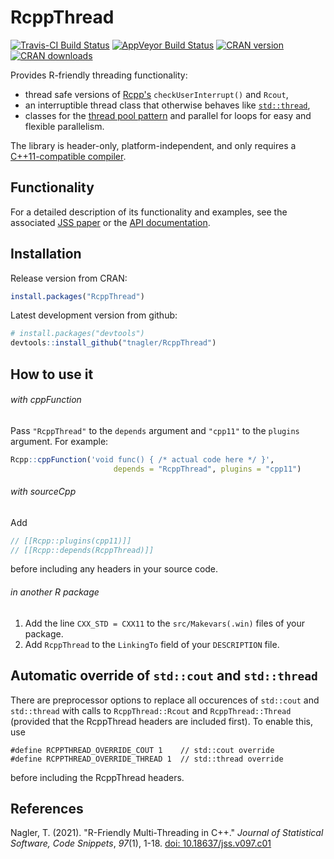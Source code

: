 # RcppThread

[![Travis-CI Build Status](https://travis-ci.org/tnagler/RcppThread.svg?branch=master)](https://travis-ci.org/tnagler/RcppThread) 
[![AppVeyor Build Status](https://ci.appveyor.com/api/projects/status/github/tnagler/RcppThread?branch=master&svg=true)](https://ci.appveyor.com/project/tnagler/RcppThread)
[![CRAN version](http://www.r-pkg.org/badges/version/RcppThread)](https://cran.r-project.org/package=RcppThread) 
[![CRAN downloads](http://cranlogs.r-pkg.org/badges/RcppThread)](https://cran.r-project.org/package=RcppThread)

Provides R-friendly threading functionality: 

  * thread safe versions of [Rcpp's](http://www.rcpp.org/)
    `checkUserInterrupt()` and `Rcout`,
  * an interruptible thread class that otherwise behaves like 
   [`std::thread`](http://en.cppreference.com/w/cpp/thread/thread),
  * classes for the [thread pool
    pattern](https://en.wikipedia.org/wiki/Thread_pool) and parallel for loops
    for easy and flexible parallelism.

The library is header-only, platform-independent, and only 
requires a 
[C++11-compatible compiler](http://en.cppreference.com/w/cpp/compiler_support#cpp11).

## Functionality

For a detailed description of its functionality and examples, see the associated
[JSS paper](https://doi.org/10.18637/jss.v097.c01)
or the [API documentation](https://tnagler.github.io/RcppThread/).

## Installation

Release version from CRAN:

``` r
install.packages("RcppThread")
```

Latest development version from github:

``` r
# install.packages("devtools")
devtools::install_github("tnagler/RcppThread")
```

## How to use it

###### with cppFunction

Pass `"RcppThread"` to the `depends` argument and `"cpp11"` to the `plugins`
argument. For example:
``` r
Rcpp::cppFunction('void func() { /* actual code here */ }', 
                       depends = "RcppThread", plugins = "cpp11")
```

###### with sourceCpp

Add 
``` cpp
// [[Rcpp::plugins(cpp11)]]
// [[Rcpp::depends(RcppThread)]]
```
before including any headers in your source code.

###### in another R package

1. Add the line `CXX_STD = CXX11` to the `src/Makevars(.win)` files of your package.
2. Add `RcppThread` to the `LinkingTo` field of your `DESCRIPTION` file.

## Automatic override of `std::cout` and `std::thread`

There are preprocessor options to replace all occurences of `std::cout` and 
`std::thread` with calls to `RcppThread::Rcout` and `RcppThread::Thread` 
(provided that the RcppThread headers are included first). To enable this, use 
```
#define RCPPTHREAD_OVERRIDE_COUT 1    // std::cout override
#define RCPPTHREAD_OVERRIDE_THREAD 1  // std::thread override
```
before including the RcppThread headers.


## References

Nagler, T. (2021). "R-Friendly Multi-Threading in C++." _Journal of Statistical
Software, Code Snippets_, *97*(1), 1-18. [doi: 10.18637/jss.v097.c01](https://doi.org/10.18637/jss.v097.c01)

